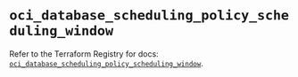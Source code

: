 # `oci_database_scheduling_policy_scheduling_window`

Refer to the Terraform Registry for docs: [`oci_database_scheduling_policy_scheduling_window`](https://registry.terraform.io/providers/hashicorp/oci/7.19.0/docs/resources/database_scheduling_policy_scheduling_window).

